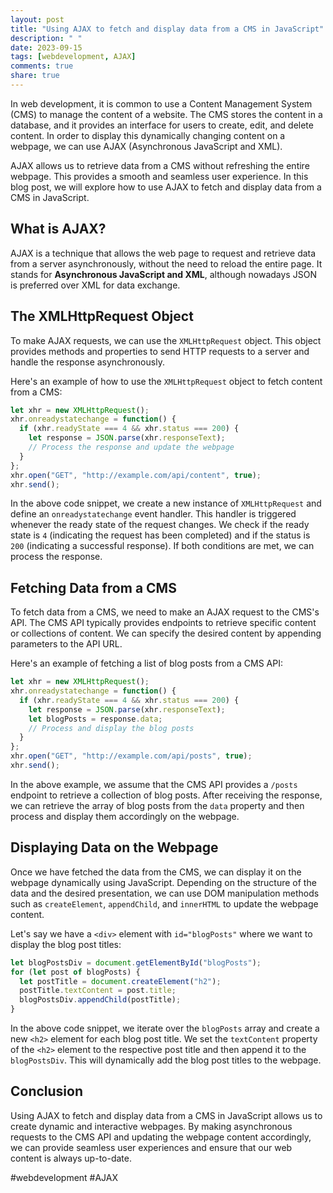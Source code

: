 ```yaml
---
layout: post
title: "Using AJAX to fetch and display data from a CMS in JavaScript"
description: " "
date: 2023-09-15
tags: [webdevelopment, AJAX]
comments: true
share: true
---
```


In web development, it is common to use a Content Management System (CMS) to manage the content of a website. The CMS stores the content in a database, and it provides an interface for users to create, edit, and delete content. In order to display this dynamically changing content on a webpage, we can use AJAX (Asynchronous JavaScript and XML).

AJAX allows us to retrieve data from a CMS without refreshing the entire webpage. This provides a smooth and seamless user experience. In this blog post, we will explore how to use AJAX to fetch and display data from a CMS in JavaScript.

## What is AJAX?
AJAX is a technique that allows the web page to request and retrieve data from a server asynchronously, without the need to reload the entire page. It stands for **Asynchronous JavaScript and XML**, although nowadays JSON is preferred over XML for data exchange.

## The XMLHttpRequest Object
To make AJAX requests, we can use the `XMLHttpRequest` object. This object provides methods and properties to send HTTP requests to a server and handle the response asynchronously.

Here's an example of how to use the `XMLHttpRequest` object to fetch content from a CMS:

```javascript
let xhr = new XMLHttpRequest();
xhr.onreadystatechange = function() {
  if (xhr.readyState === 4 && xhr.status === 200) {
    let response = JSON.parse(xhr.responseText);
    // Process the response and update the webpage
  }
};
xhr.open("GET", "http://example.com/api/content", true);
xhr.send();
```

In the above code snippet, we create a new instance of `XMLHttpRequest` and define an `onreadystatechange` event handler. This handler is triggered whenever the ready state of the request changes. We check if the ready state is `4` (indicating the request has been completed) and if the status is `200` (indicating a successful response). If both conditions are met, we can process the response.

## Fetching Data from a CMS
To fetch data from a CMS, we need to make an AJAX request to the CMS's API. The CMS API typically provides endpoints to retrieve specific content or collections of content. We can specify the desired content by appending parameters to the API URL.

Here's an example of fetching a list of blog posts from a CMS API:

```javascript
let xhr = new XMLHttpRequest();
xhr.onreadystatechange = function() {
  if (xhr.readyState === 4 && xhr.status === 200) {
    let response = JSON.parse(xhr.responseText);
    let blogPosts = response.data;
    // Process and display the blog posts
  }
};
xhr.open("GET", "http://example.com/api/posts", true);
xhr.send();
```

In the above example, we assume that the CMS API provides a `/posts` endpoint to retrieve a collection of blog posts. After receiving the response, we can retrieve the array of blog posts from the `data` property and then process and display them accordingly on the webpage.

## Displaying Data on the Webpage
Once we have fetched the data from the CMS, we can display it on the webpage dynamically using JavaScript. Depending on the structure of the data and the desired presentation, we can use DOM manipulation methods such as `createElement`, `appendChild`, and `innerHTML` to update the webpage content.

Let's say we have a `<div>` element with `id="blogPosts"` where we want to display the blog post titles:

```javascript
let blogPostsDiv = document.getElementById("blogPosts");
for (let post of blogPosts) {
  let postTitle = document.createElement("h2");
  postTitle.textContent = post.title;
  blogPostsDiv.appendChild(postTitle);
}
```

In the above code snippet, we iterate over the `blogPosts` array and create a new `<h2>` element for each blog post title. We set the `textContent` property of the `<h2>` element to the respective post title and then append it to the `blogPostsDiv`. This will dynamically add the blog post titles to the webpage.

## Conclusion
Using AJAX to fetch and display data from a CMS in JavaScript allows us to create dynamic and interactive webpages. By making asynchronous requests to the CMS API and updating the webpage content accordingly, we can provide seamless user experiences and ensure that our web content is always up-to-date.

#webdevelopment #AJAX